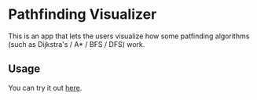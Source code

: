 # Pathfinding Visualizer

This is an app that lets the users visualize how some patfinding algorithms (such as Dijkstra's / A* / BFS / DFS) work.

## Usage

You can try it out [here](https://ciorap88.github.io/pathfindinh-visualizer).


